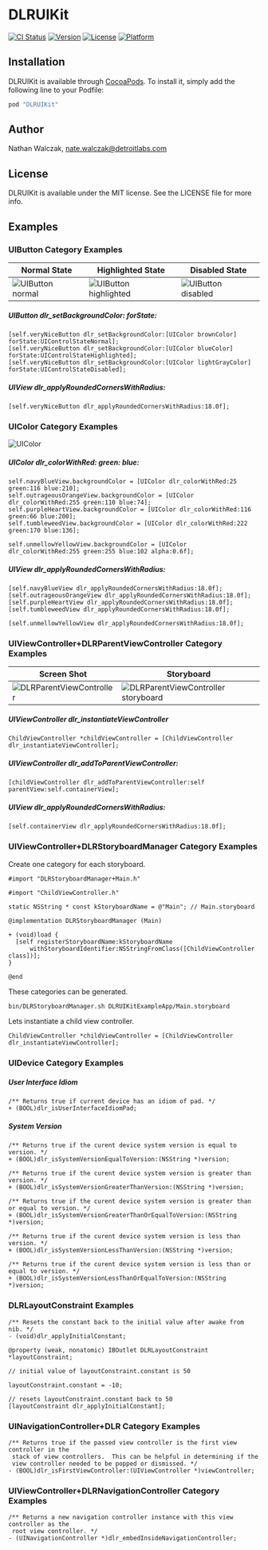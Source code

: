 # DLRUIKit

[![CI Status](http://img.shields.io/travis/detroit-labs/dlr-uikit-ios.svg?style=flat)](https://travis-ci.org/detroit-labs/dlr-uikit-ios)
[![Version](https://img.shields.io/cocoapods/v/DLRUIKit.svg?style=flat)](http://cocoadocs.org/docsets/DLRUIKit)
[![License](https://img.shields.io/cocoapods/l/DLRUIKit.svg?style=flat)](http://cocoadocs.org/docsets/DLRUIKit)
[![Platform](https://img.shields.io/cocoapods/p/DLRUIKit.svg?style=flat)](http://cocoadocs.org/docsets/DLRUIKit)

## Installation

DLRUIKit is available through [CocoaPods](http://cocoapods.org). To install
it, simply add the following line to your Podfile:

```rb
pod "DLRUIKit"
```

## Author

Nathan Walczak, nate.walczak@detroitlabs.com

## License

DLRUIKit is available under the MIT license. See the LICENSE file for more info.

## Examples

### UIButton Category Examples

Normal State | Highlighted State | Disabled State
------------ | ----------------- | --------------
![UIButton normal](README/Images/UIButton-normal.png) | ![UIButton highlighted](README/Images/UIButton-highlighted.png) | ![UIButton disabled](README/Images/UIButton-disabled.png)

##### UIButton dlr_setBackgroundColor: forState:

```objc
[self.veryNiceButton dlr_setBackgroundColor:[UIColor brownColor] forState:UIControlStateNormal];
[self.veryNiceButton dlr_setBackgroundColor:[UIColor blueColor] forState:UIControlStateHighlighted];
[self.veryNiceButton dlr_setBackgroundColor:[UIColor lightGrayColor] forState:UIControlStateDisabled];
```

##### UIView dlr_applyRoundedCornersWithRadius:

```objc
[self.veryNiceButton dlr_applyRoundedCornersWithRadius:18.0f];
```

### UIColor Category Examples

![UIColor](README/Images/UIColor.png)

##### UIColor dlr_colorWithRed: green: blue:

```objc
self.navyBlueView.backgroundColor = [UIColor dlr_colorWithRed:25 green:116 blue:210];
self.outrageousOrangeView.backgroundColor = [UIColor dlr_colorWithRed:255 green:110 blue:74];
self.purpleHeartView.backgroundColor = [UIColor dlr_colorWithRed:116 green:66 blue:200];
self.tumbleweedView.backgroundColor = [UIColor dlr_colorWithRed:222 green:170 blue:136];

self.unmellowYellowView.backgroundColor = [UIColor dlr_colorWithRed:255 green:255 blue:102 alpha:0.6f];
```

##### UIView dlr_applyRoundedCornersWithRadius:

```objc
[self.navyBlueView dlr_applyRoundedCornersWithRadius:18.0f];
[self.outrageousOrangeView dlr_applyRoundedCornersWithRadius:18.0f];
[self.purpleHeartView dlr_applyRoundedCornersWithRadius:18.0f];
[self.tumbleweedView dlr_applyRoundedCornersWithRadius:18.0f];

[self.unmellowYellowView dlr_applyRoundedCornersWithRadius:18.0f];
```

### UIViewController+DLRParentViewController Category Examples

Screen Shot | Storyboard
----------- | ----------
![DLRParentViewController](README/Images/DLRParentViewController.png) | ![DLRParentViewController storyboard](README/Images/DLRParentViewController-storyboard.png)

##### UIViewController dlr_instantiateViewController

```objc
ChildViewController *childViewController = [ChildViewController dlr_instantiateViewController];
```

##### UIViewController dlr_addToParentViewController:

```objc
[childViewController dlr_addToParentViewController:self parentView:self.containerView];
```

##### UIView dlr_applyRoundedCornersWithRadius:

```objc
[self.containerView dlr_applyRoundedCornersWithRadius:18.0f];
```

### UIViewController+DLRStoryboardManager Category Examples

Create one category for each storyboard.

```objc
#import "DLRStoryboardManager+Main.h"

#import "ChildViewController.h"

static NSString * const kStoryboardName = @"Main"; // Main.storyboard

@implementation DLRStoryboardManager (Main)

+ (void)load {
  [self registerStoryboardName:kStoryboardName
      withStoryboardIdentifier:NSStringFromClass([ChildViewController class])];
}

@end
```

These categories can be generated.

```sh
bin/DLRStoryboardManager.sh DLRUIKitExampleApp/Main.storyboard
```

Lets instantiate a child view controller.

```objc
ChildViewController *childViewController = [ChildViewController dlr_instantiateViewController];
```

### UIDevice Category Examples

##### User Interface Idiom

```objc
/** Returns true if current device has an idiom of pad. */
+ (BOOL)dlr_isUserInterfaceIdiomPad;
```

##### System Version

```objc
/** Returns true if the curent device system version is equal to version. */
+ (BOOL)dlr_isSystemVersionEqualToVersion:(NSString *)version;

/** Returns true if the curent device system version is greater than version. */
+ (BOOL)dlr_isSystemVersionGreaterThanVersion:(NSString *)version;

/** Returns true if the curent device system version is greater than or equal to version. */
+ (BOOL)dlr_isSystemVersionGreaterThanOrEqualToVersion:(NSString *)version;

/** Returns true if the curent device system version is less than version. */
+ (BOOL)dlr_isSystemVersionLessThanVersion:(NSString *)version;

/** Returns true if the curent device system version is less than or equal to version. */
+ (BOOL)dlr_isSystemVersionLessThanOrEqualToVersion:(NSString *)version;
```

### DLRLayoutConstraint Examples

```objc
/** Resets the constant back to the initial value after awake from nib. */
- (void)dlr_applyInitialConstant;
```

```objc
@property (weak, nonatomic) IBOutlet DLRLayoutConstraint *layoutConstraint;

// initial value of layoutConstraint.constant is 50

layoutConstraint.constant = -10;

// resets layoutConstraint.constant back to 50
[layoutConstraint dlr_applyInitialConstant];
```

### UINavigationController+DLR Category Examples

```objc
/** Returns true if the passed view controller is the first view controller in the
 stack of view controllers.  This can be helpful in determining if the
 view controller needed to be popped or dismissed. */
- (BOOL)dlr_isFirstViewController:(UIViewController *)viewController;
```

### UIViewController+DLRNavigationController Category Examples

```objc
/** Returns a new navigation controller instance with this view controller as the
 root view controller. */
- (UINavigationController *)dlr_embedInsideNavigationController;
```
